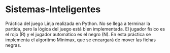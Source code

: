 # Sistemas-Inteligentes
Práctica del juego Linja realizada en Python. No se llega a terminar la partida, pero la lógica del juego está bien implementada. El jugador físico es el rojo (R) y el jugador automático es el negro (N). En esta práctica se implementa el algoritmo Minimax, que se encargará de mover las fichas negras.
